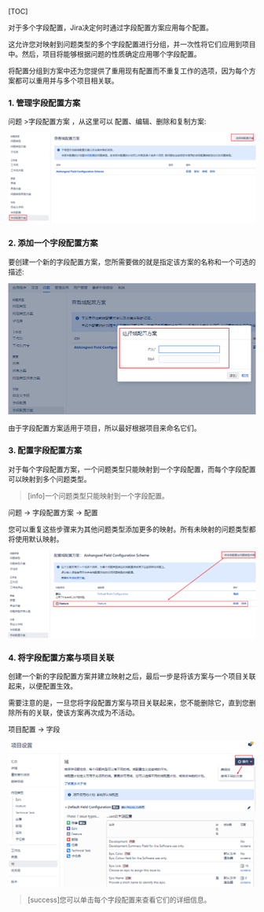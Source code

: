 [TOC]

对于多个字段配置，Jira决定何时通过字段配置方案应用每个配置。

这允许您对映射到问题类型的多个字段配置进行分组，并一次性将它们应用到项目中。然后，项目将能够根据问题的性质确定应用哪个字段配置。

将配置分组到方案中还为您提供了重用现有配置而不重复工作的选项，因为每个方案都可以重用并与多个项目相关联。


### 1. 管理字段配置方案

问题 >字段配置方案   ，从这里可以 配置、编辑、删除和复制方案:

![](../uploads/jira8/images/m_ffb67015ceabcc6a9e03f7dc52514485_r.png)


### 2. 添加一个字段配置方案

要创建一个新的字段配置方案，您所需要做的就是指定该方案的名称和一个可选的描述:

![](../uploads/jira8/images/m_d6ac3c77067d5f3ea787834736b4e04f_r.png)

由于字段配置方案适用于项目，所以最好根据项目来命名它们。




### 3. 配置字段配置方案

对于每个字段配置方案，一个问题类型只能映射到一个字段配置，而每个字段配置可以映射到多个问题类型。

>[info]一个问题类型只能映射到一个字段配置。

问题 -> 字段配置方案 -> 配置

您可以重复这些步骤来为其他问题类型添加更多的映射。所有未映射的问题类型都将使用默认映射。

![](../uploads/jira8/images/m_c7bb8cf2e62247481802652b84bca9b9_r.png)

### 4. 将字段配置方案与项目关联

创建一个新的字段配置方案并建立映射之后，最后一步是将该方案与一个项目关联起来，以便配置生效。

需要注意的是，一旦您将字段配置方案与项目关联起来，您不能删除它，直到您删除所有的关联，使该方案再次成为不活动。

项目配置 -> 字段

![](../uploads/jira8/images/m_b56e33edb92522606baa55c9baffa314_r.png)

>[success]您可以单击每个字段配置来查看它们的详细信息。